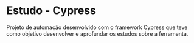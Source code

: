 # Estudo - Cypress
Projeto de automação desenvolvido com o framework Cypress que teve como objetivo desenvolver e aprofundar os estudos sobre a ferramenta.
